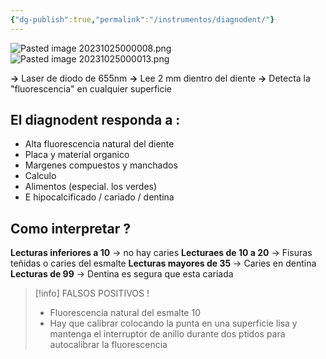 ```yaml
---
{"dg-publish":true,"permalink":"/instrumentos/diagnodent/"}
---
```


![Pasted image 20231025000008.png](/img/user/Sem-1/Cirugia%20Bucal%20I/Medias/Pasted%20image%2020231025000008.png)
![Pasted image 20231025000013.png](/img/user/Sem-1/Cirugia%20Bucal%20I/Medias/Pasted%20image%2020231025000013.png)

**→** Laser de diodo de 655nm
**→** Lee 2 mm dientro del diente
**→** Detecta la "fluorescencia" en cualquier superficie

## El diagnodent responda a : 

- Alta fluorescencia natural del diente
- Placa y material organico
- Margenes compuestos y manchados
- Calculo
- Alimentos (especial. los verdes)
- E hipocalcificado / cariado / dentina

## Como interpretar ?

**Lecturas inferiores a 10** → no hay caries
**Lecturaes de 10 a 20** → Fisuras teñidas o caries del esmalte
**Lecturas mayores de 35** → Caries en dentina
**Lecturas de 99** → Dentina es segura que esta cariada

> [!info] FALSOS POSITIVOS !
> - Fluorescencia natural del esmalte 10
> - Hay que calibrar colocando la punta en una superficie lisa y mantenga el interruptor de anillo durante dos ptidos para autocalibrar la fluorescencia

